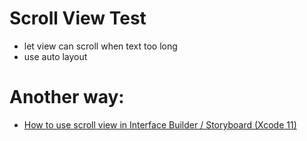 # Scroll View Test

- let view can scroll when text too long
- use auto layout

# Another way:
- [How to use scroll view in Interface Builder / Storyboard (Xcode 11)](https://fluffy.es/scrollview-storyboard-xcode-11/#stepone)
